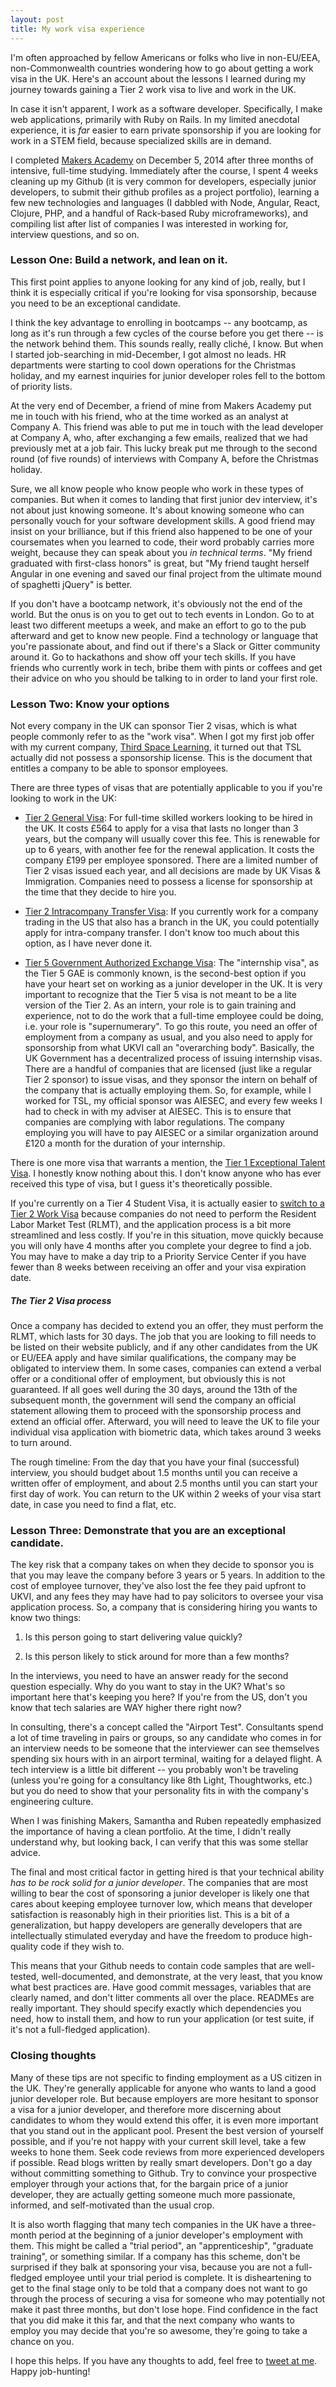 ```yaml
---
layout: post
title: My work visa experience
---
```


I'm often approached by fellow Americans or folks who live in non-EU/EEA, non-Commonwealth countries wondering how to go about getting a work visa in the UK. Here's an account about the lessons I learned during my journey towards gaining a Tier 2 work visa to live and work in the UK.

In case it isn't apparent, I work as a software developer. Specifically, I make web applications, primarily with Ruby on Rails. In my limited anecdotal experience, it is *far* easier to earn private sponsorship if you are looking for work in a STEM field, because specialized skills are in demand.

I completed [Makers Academy](www.makersacademy.com) on December 5, 2014 after three months of intensive, full-time studying. Immediately after the course, I spent 4 weeks cleaning up my Github (it is very common for developers, especially junior developers, to submit their github profiles as a project portfolio), learning a few new technologies and languages (I dabbled with Node, Angular, React, Clojure, PHP, and a handful of Rack-based Ruby microframeworks), and compiling list after list of companies I was interested in working for, interview questions, and so on.

### Lesson One: Build a network, and lean on it.

This first point applies to anyone looking for any kind of job, really, but I think it is especially critical if you're looking for visa sponsorship, because you need to be an exceptional candidate.

I think the key advantage to enrolling in bootcamps -- any bootcamp, as long as it's run through a few cycles of the course before you get there -- is the network behind them. This sounds really, really cliché, I know. But when I started job-searching in mid-December, I got almost no leads. HR departments were starting to cool down operations for the Christmas holiday, and my earnest inquiries for junior developer roles fell to the bottom of priority lists.

At the very end of December, a friend of mine from Makers Academy put me in touch with his friend, who at the time worked as an analyst at Company A. This friend was able to put me in touch with the lead developer at Company A, who, after exchanging a few emails, realized that we had previously met at a job fair. This lucky break put me through to the second round (of five rounds) of interviews with Company A, before the Christmas holiday.

Sure, we all know people who know people who work in these types of companies. But when it comes to landing that first junior dev interview, it's not about just knowing someone. It's about knowing someone who can personally vouch for your software development skills. A good friend may insist on your brilliance, but if this friend also happened to be one of your coursemates when you learned to code, their word probably carries more weight, because they can speak about you *in technical terms*. "My friend graduated with first-class honors" is great, but "My friend taught herself Angular in one evening and saved our final project from the ultimate mound of spaghetti jQuery" is better.

If you don't have a bootcamp network, it's obviously not the end of the world. But the onus is on you to get out to tech events in London. Go to at least two different meetups a week, and make an effort to go to the pub afterward and get to know new people. Find a technology or language that you're passionate about, and find out if there's a Slack or Gitter community around it. Go to hackathons and show off your tech skills. If you have friends who currently work in tech, bribe them with pints or coffees and get their advice on who you should be talking to in order to land your first role.

### Lesson Two: Know your options

Not every company in the UK can sponsor Tier 2 visas, which is what people commonly refer to as the "work visa". When I got my first job offer with my current company, [Third Space Learning](www.thirdspacelearning.com), it turned out that TSL actually did not possess a sponsorship license. This is the document that entitles a company to be able to sponsor employees.

There are three types of visas that are potentially applicable to you if you're looking to work in the UK:

* [Tier 2 General Visa](https://www.gov.uk/tier-2-general): For full-time skilled workers looking to be hired in the UK. It costs £564 to apply for a visa that lasts no longer than 3 years, but the company will usually cover this fee. This is renewable for up to 6 years, with another fee for the renewal application. It costs the company £199 per employee sponsored. There are a limited number of Tier 2 visas issued each year, and all decisions are made by UK Visas & Immigration. Companies need to possess a license for sponsorship at the time that they decide to hire you.

* [Tier 2 Intracompany Transfer Visa](https://www.gov.uk/tier-2-intracompany-transfer-worker-visa): If you currently work for a company trading in the US that also has a branch in the UK, you could potentially apply for intra-company transfer. I don't know too much about this option, as I have never done it.

* [Tier 5 Government Authorized Exchange Visa](https://www.gov.uk/tier-5-government-authorised-exchange): The "internship visa", as the Tier 5 GAE is commonly known, is the second-best option if you have your heart set on working as a junior developer in the UK. It is very important to recognize that the Tier 5 visa is not meant to be a lite version of the Tier 2. As an intern, your role is to gain training and experience, not to do the work that a full-time employee could be doing, i.e. your role is "supernumerary". To go this route, you need an offer of employment from a company as usual, and you also need to apply for sponsorship from what UKVI call an "overarching body". Basically, the UK Government has a decentralized process of issuing internship visas. There are a handful of companies that are licensed (just like a regular Tier 2 sponsor) to issue visas, and they sponsor the intern on behalf of the company that is actually employing them. So, for example, while I worked for TSL, my official sponsor was AIESEC, and every few weeks I had to check in with my adviser at AIESEC. This is to ensure that companies are complying with labor regulations. The company employing you will have to pay AIESEC or a similar organization around £120 a month for the duration of your internship.

There is one more visa that warrants a mention, the [Tier 1 Exceptional Talent Visa](https://www.gov.uk/tier-1-exceptional-talent). I honestly know nothing about this. I don't know anyone who has ever received this type of visa, but I guess it's theoretically possible.

If you're currently on a Tier 4 Student Visa, it is actually easier to [switch to a Tier 2 Work Visa](https://www.gov.uk/tier-2-general/switch-to-this-visa) because companies do not need to perform the Resident Labor Market Test (RLMT), and the application process is a bit more streamlined and less costly. If you're in this situation, move quickly because you will only have 4 months after you complete your degree to find a job. You may have to make a day trip to a Priority Service Center if you have fewer than 8 weeks between receiving an offer and your visa expiration date.

##### The Tier 2 Visa process

Once a company has decided to extend you an offer, they must perform the RLMT, which lasts for 30 days. The job that you are looking to fill needs to be listed on their website publicly, and if any other candidates from the UK or EU/EEA apply and have similar qualifications, the company may be obligated to interview them. In some cases, companies can extend a verbal offer or a conditional offer of employment, but obviously this is not guaranteed. If all goes well during the 30 days, around the 13th of the subsequent month, the government will send the company an official statement allowing them to proceed with the sponsorship process and extend an official offer. Afterward, you will need to leave the UK to file your individual visa application with biometric data, which takes around 3 weeks to turn around.

The rough timeline: From the day that you have your final (successful) interview, you should budget about 1.5 months until you can receive a written offer of employment, and about 2.5 months until you can start your first day of work. You can return to the UK within 2 weeks of your visa start date, in case you need to find a flat, etc.

### Lesson Three: Demonstrate that you are an exceptional candidate.

The key risk that a company takes on when they decide to sponsor you is that you may leave the company before 3 years or 5 years. In addition to the cost of employee turnover, they've also lost the fee they paid upfront to UKVI, and any fees they may have had to pay solicitors to oversee your visa application process. So, a company that is considering hiring you wants to know two things:

1. Is this person going to start delivering value quickly?

2. Is this person likely to stick around for more than a few months?

In the interviews, you need to have an answer ready for the second question especially. Why do you want to stay in the UK? What's so important here that's keeping you here? If you're from the US, don't you know that tech salaries are WAY higher there right now?

In consulting, there's a concept called the "Airport Test". Consultants spend a lot of time traveling in pairs or groups, so any candidate who comes in for an interview needs to be someone that the interviewer can see themselves spending six hours with in an airport terminal, waiting for a delayed flight. A tech interview is a little bit different -- you probably won't be traveling (unless you're going for a consultancy like 8th Light, Thoughtworks, etc.) but you do need to show that your personality fits in with the company's engineering culture.

When I was finishing Makers, Samantha and Ruben repeatedly emphasized the importance of having a clean portfolio. At the time, I didn't really understand why, but looking back, I can verify that this was some stellar advice.

The final and most critical factor in getting hired is that your technical ability *has to be rock solid for a junior developer*. The companies that are most willing to bear the cost of sponsoring a junior developer is likely one that cares about keeping employee turnover low, which means that developer satisfaction is reasonably high in their priorities list. This is a bit of a generalization, but happy developers are generally developers that are intellectually stimulated everyday and have the freedom to produce high-quality code if they wish to.

This means that your Github needs to contain code samples that are well-tested, well-documented, and demonstrate, at the very least, that you know what best practices are. Have good commit messages, variables that are clearly named, and don't litter comments all over the place. READMEs are really important. They should specify exactly which dependencies you need, how to install them, and how to run your application (or test suite, if it's not a full-fledged application).

### Closing thoughts

Many of these tips are not specific to finding employment as a US citizen in the UK. They're generally applicable for anyone who wants to land a good junior developer role. But because employers are more hesitant to sponsor a visa for a junior developer, and therefore more discerning about candidates to whom they would extend this offer, it is even more important that you stand out in the applicant pool. Present the best version of yourself possible, and if you're not happy with your current skill level, take a few weeks to hone them. Seek code reviews from more experienced developers if possible. Read blogs written by really smart developers. Don't go a day without committing something to Github. Try to convince your prospective employer through your actions that, for the bargain price of a junior developer, they are actually getting someone much more passionate, informed, and self-motivated than the usual crop.

It is also worth flagging that many tech companies in the UK have a three-month period at the beginning of a junior developer's employment with them. This might be called a "trial period", an "apprenticeship", "graduate training", or something similar. If a company has this scheme, don't be surprised if they balk at sponsoring your visa, because you are not a full-fledged employee until your trial period is complete. It is disheartening to get to the final stage only to be told that a company does not want to go through the process of securing a visa for someone who may potentially not make it past three months, but don't lose hope. Find confidence in the fact that you did make it this far, and that the next company who wants to employ you may decide that you're so awesome, they're going to take a chance on you.

I hope this helps. If you have any thoughts to add, feel free to [tweet at me](www.twitter.com/deniseyu21). Happy job-hunting!
